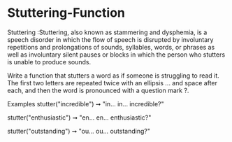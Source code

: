 # Stuttering-Function

Stuttering :Stuttering, also known as stammering and dysphemia, is a speech disorder in which the flow of speech is disrupted by involuntary repetitions and prolongations of sounds, syllables, words, or phrases as well as involuntary silent pauses or blocks in which the person who stutters is unable to produce sounds.


Write a function that stutters a word as if someone is struggling to read it. The first two letters are repeated twice with an ellipsis ... and space after each, and then the word is pronounced with a question mark ?.

Examples
stutter("incredible") ➞ "in... in... incredible?"

stutter("enthusiastic") ➞ "en... en... enthusiastic?"

stutter("outstanding") ➞ "ou... ou... outstanding?"
